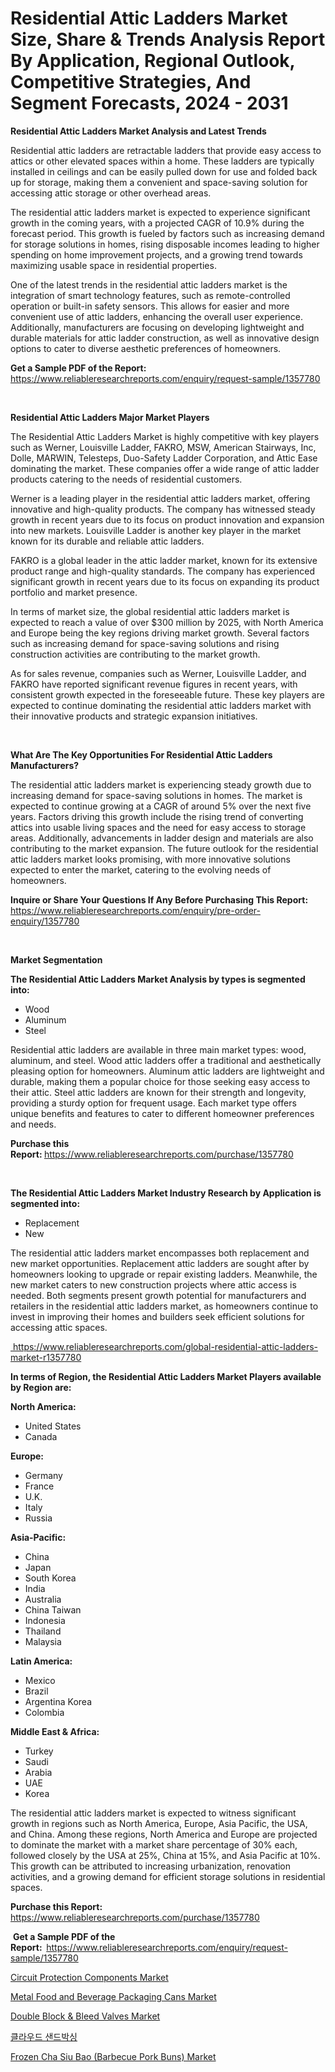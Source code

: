 <p><h1>Residential Attic Ladders Market Size, Share & Trends Analysis Report By Application, Regional Outlook, Competitive Strategies, And Segment Forecasts, 2024 - 2031</h1></p><p><strong>Residential Attic Ladders Market Analysis and Latest Trends</strong></p>
<p><p>Residential attic ladders are retractable ladders that provide easy access to attics or other elevated spaces within a home. These ladders are typically installed in ceilings and can be easily pulled down for use and folded back up for storage, making them a convenient and space-saving solution for accessing attic storage or other overhead areas.</p><p>The residential attic ladders market is expected to experience significant growth in the coming years, with a projected CAGR of 10.9% during the forecast period. This growth is fueled by factors such as increasing demand for storage solutions in homes, rising disposable incomes leading to higher spending on home improvement projects, and a growing trend towards maximizing usable space in residential properties.</p><p>One of the latest trends in the residential attic ladders market is the integration of smart technology features, such as remote-controlled operation or built-in safety sensors. This allows for easier and more convenient use of attic ladders, enhancing the overall user experience. Additionally, manufacturers are focusing on developing lightweight and durable materials for attic ladder construction, as well as innovative design options to cater to diverse aesthetic preferences of homeowners.</p></p>
<p><strong>Get a Sample PDF of the Report:&nbsp;</strong> <a href="https://www.reliableresearchreports.com/enquiry/request-sample/1357780">https://www.reliableresearchreports.com/enquiry/request-sample/1357780</a></p>
<p>&nbsp;</p>
<p><strong>Residential Attic Ladders Major Market Players</strong></p>
<p><p>The Residential Attic Ladders Market is highly competitive with key players such as Werner, Louisville Ladder, FAKRO, MSW, American Stairways, Inc, Dolle, MARWIN, Telesteps, Duo-Safety Ladder Corporation, and Attic Ease dominating the market. These companies offer a wide range of attic ladder products catering to the needs of residential customers.</p><p>Werner is a leading player in the residential attic ladders market, offering innovative and high-quality products. The company has witnessed steady growth in recent years due to its focus on product innovation and expansion into new markets. Louisville Ladder is another key player in the market known for its durable and reliable attic ladders.</p><p>FAKRO is a global leader in the attic ladder market, known for its extensive product range and high-quality standards. The company has experienced significant growth in recent years due to its focus on expanding its product portfolio and market presence.</p><p>In terms of market size, the global residential attic ladders market is expected to reach a value of over $300 million by 2025, with North America and Europe being the key regions driving market growth. Several factors such as increasing demand for space-saving solutions and rising construction activities are contributing to the market growth.</p><p>As for sales revenue, companies such as Werner, Louisville Ladder, and FAKRO have reported significant revenue figures in recent years, with consistent growth expected in the foreseeable future. These key players are expected to continue dominating the residential attic ladders market with their innovative products and strategic expansion initiatives.</p></p>
<p>&nbsp;</p>
<p><strong>What Are The Key Opportunities For Residential Attic Ladders Manufacturers?</strong></p>
<p><p>The residential attic ladders market is experiencing steady growth due to increasing demand for space-saving solutions in homes. The market is expected to continue growing at a CAGR of around 5% over the next five years. Factors driving this growth include the rising trend of converting attics into usable living spaces and the need for easy access to storage areas. Additionally, advancements in ladder design and materials are also contributing to the market expansion. The future outlook for the residential attic ladders market looks promising, with more innovative solutions expected to enter the market, catering to the evolving needs of homeowners.</p></p>
<p><strong>Inquire or Share Your Questions If Any Before Purchasing This Report:</strong> <a href="https://www.reliableresearchreports.com/enquiry/pre-order-enquiry/1357780">https://www.reliableresearchreports.com/enquiry/pre-order-enquiry/1357780</a></p>
<p>&nbsp;</p>
<p><strong>Market Segmentation</strong></p>
<p><strong>The Residential Attic Ladders Market Analysis by types is segmented into:</strong></p>
<p><ul><li>Wood</li><li>Aluminum</li><li>Steel</li></ul></p>
<p><p>Residential attic ladders are available in three main market types: wood, aluminum, and steel. Wood attic ladders offer a traditional and aesthetically pleasing option for homeowners. Aluminum attic ladders are lightweight and durable, making them a popular choice for those seeking easy access to their attic. Steel attic ladders are known for their strength and longevity, providing a sturdy option for frequent usage. Each market type offers unique benefits and features to cater to different homeowner preferences and needs.</p></p>
<p><strong>Purchase this Report:&nbsp;</strong><a href="https://www.reliableresearchreports.com/purchase/1357780">https://www.reliableresearchreports.com/purchase/1357780</a></p>
<p>&nbsp;</p>
<p><strong>The Residential Attic Ladders Market Industry Research by Application is segmented into:</strong></p>
<p><ul><li>Replacement</li><li>New</li></ul></p>
<p><p>The residential attic ladders market encompasses both replacement and new market opportunities. Replacement attic ladders are sought after by homeowners looking to upgrade or repair existing ladders. Meanwhile, the new market caters to new construction projects where attic access is needed. Both segments present growth potential for manufacturers and retailers in the residential attic ladders market, as homeowners continue to invest in improving their homes and builders seek efficient solutions for accessing attic spaces.</p></p>
<p><a href="https://www.reliableresearchreports.com/global-residential-attic-ladders-market-r1357780">&nbsp;https://www.reliableresearchreports.com/global-residential-attic-ladders-market-r1357780</a></p>
<p><strong>In terms of Region, the Residential Attic Ladders Market Players available by Region are:</strong></p>
<p>
    <p> <strong> North America: </strong>
        <ul>
            <li>United States</li>
            <li>Canada</li>
        </ul>
        </p> 
    <p> <strong> Europe: </strong>
        <ul>
            <li>Germany</li>
            <li>France</li>
            <li>U.K.</li>
            <li>Italy</li>
            <li>Russia</li>
        </ul>
        </p> 
    <p> <strong> Asia-Pacific: </strong>
        <ul>
            <li>China</li>
            <li>Japan</li>
            <li>South Korea</li>
            <li>India</li>
            <li>Australia</li>
            <li>China Taiwan</li>
            <li>Indonesia</li>
            <li>Thailand</li>
            <li>Malaysia</li>
        </ul>
        </p> 
    <p> <strong> Latin America: </strong>
        <ul>
            <li>Mexico</li>
            <li>Brazil</li>
            <li>Argentina Korea</li>
            <li>Colombia</li>
        </ul>
        </p> 
    <p> <strong> Middle East & Africa: </strong>
        <ul>
            <li>Turkey</li>
            <li>Saudi</li>
            <li>Arabia</li>
            <li>UAE</li>
            <li>Korea</li>
        </ul>
    </p>
    </p>
<p><p>The residential attic ladders market is expected to witness significant growth in regions such as North America, Europe, Asia Pacific, the USA, and China. Among these regions, North America and Europe are projected to dominate the market with a market share percentage of 30% each, followed closely by the USA at 25%, China at 15%, and Asia Pacific at 10%. This growth can be attributed to increasing urbanization, renovation activities, and a growing demand for efficient storage solutions in residential spaces.</p></p>
<p><strong>Purchase this Report: </strong><a href="https://www.reliableresearchreports.com/purchase/1357780">https://www.reliableresearchreports.com/purchase/1357780</a></p>
<p>&nbsp;<strong>Get a Sample PDF of the Report:&nbsp;&nbsp;</strong><a href="https://www.reliableresearchreports.com/enquiry/request-sample/1357780">https://www.reliableresearchreports.com/enquiry/request-sample/1357780</a></p>
<p><strong></strong></p>
<p><p><a href="https://issuu.com/reportprime-2/docs/circuit-protection-components-market-size-2030.ppt">Circuit Protection Components Market</a></p><p><a href="https://github.com/IkeSchumm04/Market-Research-Report-List-1/blob/main/metal-food-and-beverage-packaging-cans-market.md">Metal Food and Beverage Packaging Cans Market</a></p><p><a href="https://www.linkedin.com/pulse/global-double-block-bleed-valves-market-opportunities-9olce">Double Block & Bleed Valves Market</a></p><p><a href="https://medium.com/@percyhagernes9778/%EA%B5%AC%EB%A6%84-%EC%83%8C%EB%93%9C%EB%B0%95%EC%8B%B1-%EC%8B%9C%EC%9E%A5-%EB%8F%99%ED%96%A5-%EA%B5%AC%EB%A6%84-%EC%83%8C%EB%93%9C%EB%B0%95%EC%8B%B1-%EC%8B%9C%EC%9E%A5-%ED%86%B5%EC%B0%B0%EA%B3%BC-%EC%98%88%EC%B8%A1-%EB%B6%84%EC%84%9D%EC%9D%84-%EC%A4%91%EC%A0%90%EC%9C%BC%EB%A1%9C-2024-2031-d3d7e43f6abc">클라우드 샌드박싱</a></p><p><a href="https://github.com/hdicirhd4/Market-Research-Report-List-1/blob/main/frozen-cha-siu-bao-barbecue-pork-buns-market.md">Frozen Cha Siu Bao (Barbecue Pork Buns) Market</a></p></p>
